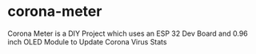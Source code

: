 # corona-meter
Corona Meter is a DIY Project which uses an ESP 32 Dev Board and 0.96 inch OLED Module to Update Corona Virus Stats
